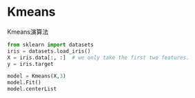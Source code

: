 # Kmeans
Kmeans演算法

```python
from sklearn import datasets
iris = datasets.load_iris()
X = iris.data[:, :]  # we only take the first two features.
y = iris.target

model = Kmeans(X,3)
model.Fit()
model.centerList
```

